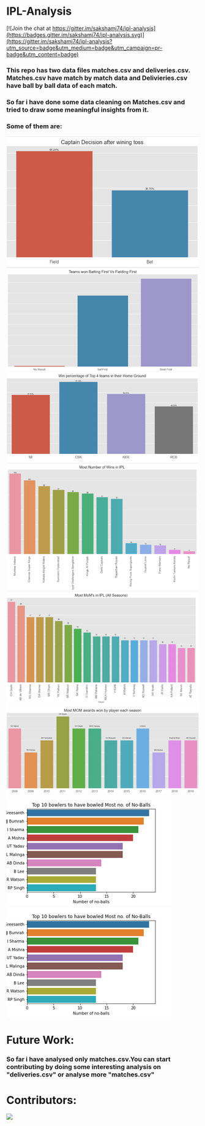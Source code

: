 # IPL-Analysis

[![Join the chat at https://gitter.im/sakshamj74/ipl-analysis](https://badges.gitter.im/sakshamj74/ipl-analysis.svg)](https://gitter.im/sakshamj74/ipl-analysis?utm_source=badge&utm_medium=badge&utm_campaign=pr-badge&utm_content=badge)

### This repo has two data files matches.csv and deliveries.csv. Matches.csv have match by match data and Delivieries.csv have ball by ball data of each match.
### So far i have done some data cleaning on Matches.csv and tried to draw some meaningful insights from it.
### Some of them are:
![Screenshot](screenshots/ss1.PNG)
![Screenshot](screenshots/ss2.PNG)
![Screenshot](screenshots/ss3.PNG)
![Screenshot](screenshots/ss4.PNG)
![Screenshot](screenshots/ss5.PNG)
![Screenshot](screenshots/ss6.PNG)
![Screenshot](screenshots/ss7.PNG)
![Screenshot](screenshots/ss8.PNG)


# Future Work:
### So far i have analysed only matches.csv.You can start contributing by doing some interesting analysis on "deliveries.csv" or analyse more "matches.csv" 

# Contributors: 
<a href="https://github.com/sakshamj74/IPL-Analysis/graphs/contributors">
  <img src="https://contrib.rocks/image?repo=sakshamj74/IPL-Analysis" />
</a>
